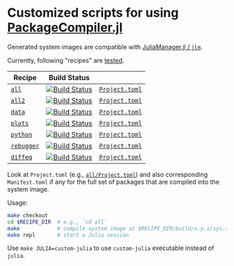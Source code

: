 # Customized scripts for using [PackageCompiler.jl](https://github.com/JuliaLang/PackageCompiler.jl)

Generated system images are compatible with
[JuliaManager.jl / `jlm`](https://github.com/tkf/JuliaManager.jl).

Currently, following "recipes" are [tested](https://travis-ci.com/tkf/julia-sysimage-recipes).

<!-- table start -->

| Recipe | Build Status |  |
| --- | --- | --- |
| [`all`](https://github.com/tkf/julia-sysimage-recipes/tree/all/master) | [![Build Status](https://travis-ci.com/tkf/julia-sysimage-recipes.svg?branch=all/master)](https://travis-ci.com/tkf/julia-sysimage-recipes/branches) | [`Project.toml`](https://github.com/tkf/julia-sysimage-recipes/blob/all/master/Project.toml) |
| [`all2`](https://github.com/tkf/julia-sysimage-recipes/tree/all2/master) | [![Build Status](https://travis-ci.com/tkf/julia-sysimage-recipes.svg?branch=all2/master)](https://travis-ci.com/tkf/julia-sysimage-recipes/branches) | [`Project.toml`](https://github.com/tkf/julia-sysimage-recipes/blob/all2/master/Project.toml) |
| [`data`](https://github.com/tkf/julia-sysimage-recipes/tree/data/master) | [![Build Status](https://travis-ci.com/tkf/julia-sysimage-recipes.svg?branch=data/master)](https://travis-ci.com/tkf/julia-sysimage-recipes/branches) | [`Project.toml`](https://github.com/tkf/julia-sysimage-recipes/blob/data/master/Project.toml) |
| [`plots`](https://github.com/tkf/julia-sysimage-recipes/tree/plots/master) | [![Build Status](https://travis-ci.com/tkf/julia-sysimage-recipes.svg?branch=plots/master)](https://travis-ci.com/tkf/julia-sysimage-recipes/branches) | [`Project.toml`](https://github.com/tkf/julia-sysimage-recipes/blob/plots/master/Project.toml) |
| [`python`](https://github.com/tkf/julia-sysimage-recipes/tree/python/master) | [![Build Status](https://travis-ci.com/tkf/julia-sysimage-recipes.svg?branch=python/master)](https://travis-ci.com/tkf/julia-sysimage-recipes/branches) | [`Project.toml`](https://github.com/tkf/julia-sysimage-recipes/blob/python/master/Project.toml) |
| [`rebugger`](https://github.com/tkf/julia-sysimage-recipes/tree/rebugger/master) | [![Build Status](https://travis-ci.com/tkf/julia-sysimage-recipes.svg?branch=rebugger/master)](https://travis-ci.com/tkf/julia-sysimage-recipes/branches) | [`Project.toml`](https://github.com/tkf/julia-sysimage-recipes/blob/rebugger/master/Project.toml) |
| [`diffeq`](https://github.com/tkf/julia-sysimage-recipes/tree/diffeq/master) | [![Build Status](https://travis-ci.com/tkf/julia-sysimage-recipes.svg?branch=diffeq/master)](https://travis-ci.com/tkf/julia-sysimage-recipes/branches) | [`Project.toml`](https://github.com/tkf/julia-sysimage-recipes/blob/diffeq/master/Project.toml) |

<!-- table end -->

Look at `Project.toml` (e.g.,
[`all/Project.toml`](https://github.com/tkf/julia-sysimage-recipes/blob/all/master/Project.toml))
and also corresponding `Manifest.toml` if any for the full set of
packages that are compiled into the system image.

Usage:

```sh
make checkout
cd $RECIPE_DIR  # e.g., `cd all`
make            # compile system image at $RECIPE_DIR/build/x.y.z/sys.so
make repl       # start a Julia session
```

Use `make JULIA=custom-julia` to use `custom-julia` executable instead
of `julia`.

